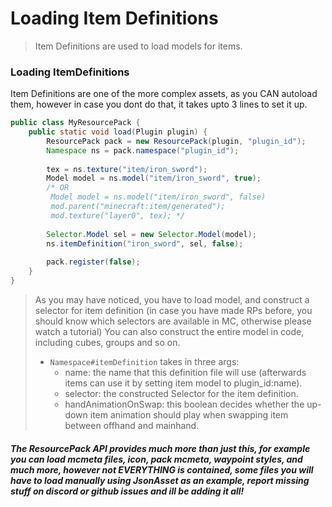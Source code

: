 # Loading Item Definitions

> Item Definitions are used to load models for items.

### Loading ItemDefinitions
Item Definitions are one of the more complex assets, as you CAN autoload them, however in case you dont do that, it takes upto 3 lines to set it up.

```Java
public class MyResourcePack {
    public static void load(Plugin plugin) {
        ResourcePack pack = new ResourcePack(plugin, "plugin_id");
        Namespace ns = pack.namespace("plugin_id");
        
        tex = ns.texture("item/iron_sword");
        Model model = ns.model("item/iron_sword", true);
        /* OR
         Model model = ns.model("item/iron_sword", false)
         mod.parent("minecraft:item/generated");
         mod.texture("layer0", tex); */
        
        Selector.Model sel = new Selector.Model(model);
        ns.itemDefinition("iron_sword", sel, false);
        
        pack.register(false);
    }
}
```

> As you may have noticed, you have to load model, and construct a selector for item definition (in case you have made RPs before, you should know which selectors are available in MC, otherwise please watch a tutorial)
> You can also construct the entire model in code, including cubes, groups and so on.
> - `Namespace#itemDefinition` takes in three args:
>   - name: the name that this definition file will use (afterwards items can use it by setting item model to plugin_id:name).
>   - selector: the constructed Selector for the item definition.
>   - handAnimationOnSwap: this boolean decides whether the up-down item animation should play when swapping item between offhand and mainhand.


##### The ResourcePack API provides much more than just this, for example you can load mcmeta files, icon, pack mcmeta, waypoint styles, and much more, however not EVERYTHING is contained, some files you will have to load manually using JsonAsset as an example, report missing stuff on discord or github issues and ill be adding it all!